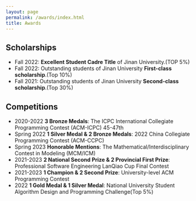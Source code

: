 ```yaml
---
layout: page
permalink: /awards/index.html
title: Awards
---
```


## Scholarships

- Fall 2022: **Excellent Student Cadre Title** of Jinan University.(TOP 5%) 
- Fall 2022: Outstanding students of Jinan University **First-class scholarship**.(Top 10%) 
- Fall 2021: Outstanding students of Jinan University **Second-class scholarship**.(Top 30%)



## Competitions

- 2020-2022  **3 Bronze Medals**: The ICPC International Collegiate Programming Contest (ACM-ICPC) 45-47th 
- Spring 2022  **1 Silver Medal & 2 Bronze Medals**: 2022 China Collegiate Programming Contest (ACM-CCPC) 
- Spring 2023 **Honorable Mentions**: The Mathematical/Interdisciplinary Contest in Modeling (MCM/ICM) 
- 2021-2023  **2 National Second Prize & 2 Provincial First Prize**: Professional Software Engineering LanQiao Cup Final Contest 
- 2021-2023  **1 Champion & 2 Second Prize**: University-level ACM Programming Contest
- 2022  **1 Gold Medal & 1 Silver Medal**: National University Student Algorithm Design and Programming Challenge(Top 5%)
